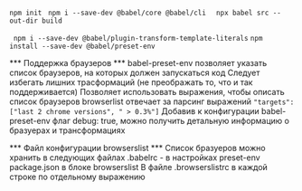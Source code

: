```npm init ```
```npm i --save-dev @babel/core @babel/cli  ```
```npx babel src --out-dir build```

``` npm i --save-dev @babel/plugin-transform-template-literals```
``` npm install --save-dev @babel/preset-env ```

*** Поддержка браузеров ***
babel-preset-env позволяет указать список браузеров, на которых должен запускаться код
Следует избегать лишних трасформаций (не преображать то, что и так поддерживается)
Позволяет использовать выражения, чтобы описать список браузеров
browserlist отвечает за парсинг выражений
```"targets": ["last 2 chrome versions", " > 0.3%"]```
Добавив к конфигурации babel-preset-env флаг debug: true, можно получить детальную информацию о бразуерах и трансформациях
<!-- https://browserl.ist/  проверить версию браузера-->


*** Файл конфигурации browserslist ***
Список бразуеров можно хранить в следующих файлах
.babelrc - в настройках preset-env
package.json в блоке browserslist
В файле .browserslistrc в каждой строке по отдельному выражению